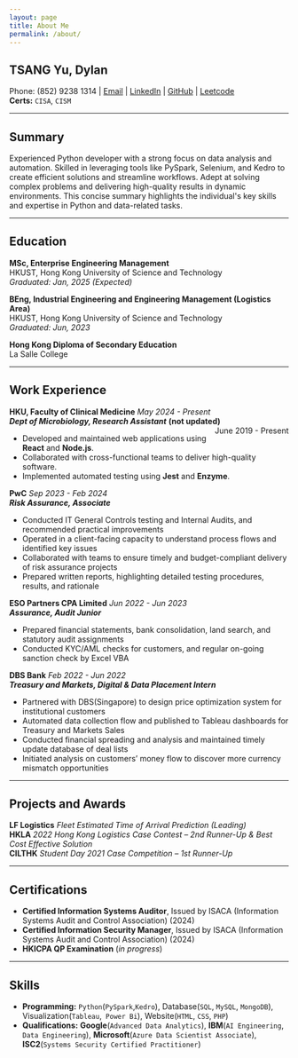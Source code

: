 ```yaml
---
layout: page
title: About Me
permalink: /about/
---
```


## TSANG Yu, Dylan  
Phone: (852) 9238 1314 | [Email](mailto:tsangyu110@gmail.com) | [LinkedIn](https://www.linkedin.com/in/tsangyu) | [GitHub](https://github.com/yutsang) | [Leetcode](https://leetcode.com/u/yutsang/)  
**Certs:** `CISA`, `CISM`

---

## Summary

Experienced Python developer with a strong focus on data analysis and automation. Skilled in leveraging tools like PySpark, Selenium, and Kedro to create efficient solutions and streamline workflows. Adept at solving complex problems and delivering high-quality results in dynamic environments. This concise summary highlights the individual's key skills and expertise in Python and data-related tasks.

---

## Education

**MSc, Enterprise Engineering Management**  
HKUST, Hong Kong University of Science and Technology  
*Graduated: Jan, 2025 (Expected)*

**BEng, Industrial Engineering and Engineering Management (Logistics Area)**  
HKUST, Hong Kong University of Science and Technology  
*Graduated: Jun, 2023*

**Hong Kong Diploma of Secondary Education**  
La Salle College

---

## Work Experience

**HKU, Faculty of Clinical Medicine**
*May 2024 - Present*  
***Dept of Microbiology, Research Assistant*** **(not updated)** <span style="float: right;">June 2019 - Present</span>

- Developed and maintained web applications using **React** and **Node.js**.
- Collaborated with cross-functional teams to deliver high-quality software.
- Implemented automated testing using **Jest** and **Enzyme**.
 
**PwC**
*Sep 2023 - Feb 2024*  
***Risk Assurance, Associate*** 

- Conducted IT General Controls testing and Internal Audits, and recommended practical improvements
- Operated in a client-facing capacity to understand process flows and identified key issues
- Collaborated with teams to ensure timely and budget-compliant delivery of risk assurance projects
- Prepared written reports, highlighting detailed testing procedures, results, and rationale

**ESO Partners CPA Limited**
*Jun 2022 - Jun 2023*  
***Assurance, Audit Junior***  

- Prepared financial statements, bank consolidation, land search, and statutory audit assignments
- Conducted KYC/AML checks for customers, and regular on-going sanction check by Excel VBA

**DBS Bank**
*Feb 2022 - Jun 2022*  
***Treasury and Markets, Digital & Data Placement Intern***  

- Partnered with DBS(Singapore) to design price optimization system for institutional customers
- Automated data collection flow and published to Tableau dashboards for Treasury and Markets Sales
- Conducted financial spreading and analysis and maintained timely update database of deal lists
- Initiated analysis on customers’ money flow to discover more currency mismatch opportunities

---

## Projects and Awards  
**LF Logistics**
*Fleet Estimated Time of Arrival Prediction (Leading)*  
**HKLA**
*2022 Hong Kong Logistics Case Contest – 2nd Runner-Up & Best Cost Effective Solution*  
**CILTHK**
*Student Day 2021 Case Competition – 1st Runner-Up*

---

## Certifications

- **Certified Information Systems Auditor**, Issued by ISACA (Information Systems Audit and Control Association) (2024)
- **Certified Information Security Manager**, Issued by ISACA (Information Systems Audit and Control Association) (2024)
- **HKICPA QP Examination** (*in progress*)

---

## Skills

- **Programming:** `Python`(`PySpark`,`Kedro`), Database(`SQL`, `MySQL`, `MongoDB`), Visualization(`Tableau`,` Power Bi`), Website(`HTML`, `CSS`, `PHP`)
- **Qualifications:** **Google**(`Advanced Data Analytics`), **IBM**(`AI Engineering`, `Data Engineering`), **Microsoft**(`Azure Data Scientist Associate`), **ISC2**(`Systems Security Certified Practitioner`)